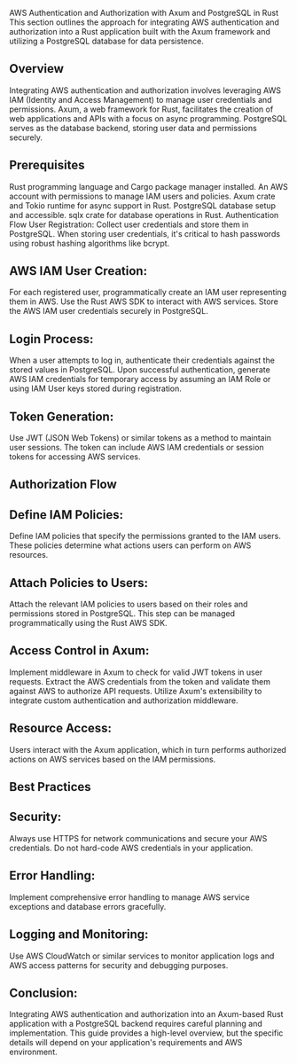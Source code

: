 AWS Authentication and Authorization with Axum and PostgreSQL in Rust
This section outlines the approach for integrating AWS authentication and authorization into a Rust application built with the Axum framework and utilizing a PostgreSQL database for data persistence.

## Overview
Integrating AWS authentication and authorization involves leveraging AWS IAM (Identity and Access Management) to manage user credentials and permissions. Axum, a web framework for Rust, facilitates the creation of web applications and APIs with a focus on async programming. PostgreSQL serves as the database backend, storing user data and permissions securely.

## Prerequisites
Rust programming language and Cargo package manager installed.
An AWS account with permissions to manage IAM users and policies.
Axum crate and Tokio runtime for async support in Rust.
PostgreSQL database setup and accessible.
sqlx crate for database operations in Rust.
Authentication Flow
User Registration: Collect user credentials and store them in PostgreSQL. When storing user credentials, it's critical to hash passwords using robust hashing algorithms like bcrypt.

## AWS IAM User Creation: 
For each registered user, programmatically create an IAM user representing them in AWS. Use the Rust AWS SDK to interact with AWS services. Store the AWS IAM user credentials securely in PostgreSQL.

## Login Process: 
When a user attempts to log in, authenticate their credentials against the stored values in PostgreSQL. Upon successful authentication, generate AWS IAM credentials for temporary access by assuming an IAM Role or using IAM User keys stored during registration.

## Token Generation: 
Use JWT (JSON Web Tokens) or similar tokens as a method to maintain user sessions. The token can include AWS IAM credentials or session tokens for accessing AWS services.

## Authorization Flow
## Define IAM Policies: 
Define IAM policies that specify the permissions granted to the IAM users. These policies determine what actions users can perform on AWS resources.

## Attach Policies to Users: 
Attach the relevant IAM policies to users based on their roles and permissions stored in PostgreSQL. This step can be managed programmatically using the Rust AWS SDK.

## Access Control in Axum: 
Implement middleware in Axum to check for valid JWT tokens in user requests. Extract the AWS credentials from the token and validate them against AWS to authorize API requests. Utilize Axum's extensibility to integrate custom authentication and authorization middleware.

## Resource Access: 
Users interact with the Axum application, which in turn performs authorized actions on AWS services based on the IAM permissions.

## Best Practices
## Security: 
Always use HTTPS for network communications and secure your AWS credentials. Do not hard-code AWS credentials in your application.
## Error Handling: 
Implement comprehensive error handling to manage AWS service exceptions and database errors gracefully.
## Logging and Monitoring: 
Use AWS CloudWatch or similar services to monitor application logs and AWS access patterns for security and debugging purposes.
## Conclusion:
Integrating AWS authentication and authorization into an Axum-based Rust application with a PostgreSQL backend requires careful planning and implementation. This guide provides a high-level overview, but the specific details will depend on your application's requirements and AWS environment.



